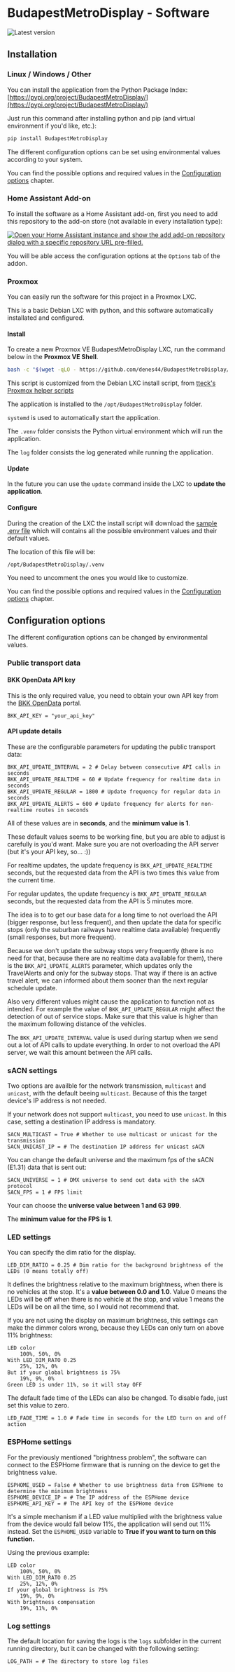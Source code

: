 # BudapestMetroDisplay - Software

![Latest version](https://img.shields.io/pypi/v/BudapestMetroDisplay?label=latest%20version%20at%20pypi&color=orange&logo=pypi)
## Installation

### Linux / Windows / Other

You can install the application from the Python Package Index:
[https://pypi.org/project/BudapestMetroDisplay/](https://pypi.org/project/BudapestMetroDisplay/)

Just run this command after installing python and pip
(and virtual environment if you'd like, etc.):

```bash
pip install BudapestMetroDisplay
```

The different configuration options can be set using environmental values
according to your system.

You can find the possible options and required values
in the [Configuration options](#configuration-options) chapter.

### Home Assistant Add-on

To install the software as a Home Assistant add-on, first you need to
add this repository to the add-on store
(not available in every installation type):

[![Open your Home Assistant instance and show the add add-on repository dialog
with a specific repository URL pre-filled.](https://my.home-assistant.io/badges/supervisor_add_addon_repository.svg)](https://my.home-assistant.io/redirect/supervisor_add_addon_repository/?repository_url=https%3A%2F%2Fgithub.com%2Fdenes44%2FBudapestMetroDisplay)

You will be able access the configuration options at the `Options` tab
of the addon.

### Proxmox

You can easily run the software for this project in a Proxmox LXC.

This is a basic Debian LXC with python, and this software
automatically installated and configured.

#### Install

To create a new Proxmox VE BudapestMetroDisplay LXC,
run the command below in the **Proxmox VE Shell**.

```bash
bash -c "$(wget -qLO - https://github.com/denes44/BudapestMetroDisplay/raw/main/proxmox-script/ct/BudapestMetroDisplay.sh)"
```

This script is customized from the Debian LXC install script, from
[tteck's Proxmox helper scripts](https://github.com/tteck/Proxmox/tree/main)

The application is installed to the `/opt/BudapestMetroDisplay` folder.

`systemd` is used to automatically start the application.

The `.venv` folder consists the Python virtual environment which will run
the application.

The `log` folder consists the log generated while running the application.

#### Update

In the future you can use the `update` command inside the LXC to
**update the application**.

#### Configure

During the creation of the LXC the install script will download the
[sample .env file](https://github.com/denes44/BudapestMetroDisplay/blob/main/software/src/BudapestMetroDisplay/.env.sample)
which will contains all the possible environment values
and their default values.

The location of this file will be:

```text
/opt/BudapestMetroDisplay/.venv
```

You need to uncomment the ones you would like to customize.

You can find the possible options and required values
in the [Configuration options](#configuration-options) chapter.

## Configuration options

The different configuration options can be changed by environmental values.

### Public transport data

#### BKK OpenData API key

This is the only required value, you need to obtain your own API key from the
[BKK OpenData](https://opendata.bkk.hu/home) portal.

```text
BKK_API_KEY = "your_api_key"
```

#### API update details

These are the configurable parameters for updating the public transport data:

```text
BKK_API_UPDATE_INTERVAL = 2 # Delay between consecutive API calls in seconds
BKK_API_UPDATE_REALTIME = 60 # Update frequency for realtime data in seconds
BKK_API_UPDATE_REGULAR = 1800 # Update frequency for regular data in seconds
BKK_API_UPDATE_ALERTS = 600 # Update frequency for alerts for non-realtime routes in seconds
```

All of these values are in **seconds**, and the **minimum value is 1**.

These default values seems to be working fine, but you are able to adjust is
carefully is you'd want. Make sure you are not overloading the API server
(but it's your API key, so... :))

For realtime updates, the update frequency is `BKK_API_UPDATE_REALTIME` seconds,
but the requested data from the API is two times this value
from the current time.

For regular updates, the update frequency is `BKK_API_UPDATE_REGULAR` seconds,
but the requested data from the API is 5 minutes more.

The idea is to to get our base data for a long time to not overload the API
(bigger response, but less frequent), and then update the data for
specific stops (only the suburban railways have realtime data available)
frequently (small responses, but more frequent).

Because we don't update the subway stops very frequently (there is no need
for that, because there are no realtime data available for them), there is the
`BKK_API_UPDATE_ALERTS` parameter, which updates only the TravelAlerts and only
for the subway stops. That way if there is an active travel alert,
we can informed about them sooner than the next regular schedule update.

Also very different values might cause the application to function
not as intended.
For example the value of `BKK_API_UPDATE_REGULAR` might affect the detection
of out of service stops. Make sure that this value is higher than the maximum
following distance of the vehicles.

The `BKK_API_UPDATE_INTERVAL` value is used during startup when we send out
a lot of API calls to update everything. In order to not overload the API
server, we wait this amount between the API calls.

### sACN settings

Two options are availble for the network transmission, `multicast` and `unicast`,
with the default beeing `multicast`.
Because of this the target device's IP address is not needed.

If your network does not support `multicast`, you need to use `unicast`.
In this case, setting a destination IP address is mandatory.

```text
SACN_MULTICAST = True # Whether to use multicast or unicast for the transmission
SACN_UNICAST_IP = # The destination IP address for unicast sACN
```

You can change the default universe and the maximum fps of the
sACN (E1.31) data that is sent out:

```text
SACN_UNIVERSE = 1 # DMX universe to send out data with the sACN protocol
SACN_FPS = 1 # FPS limit
```

Your can choose the **universe value between 1 and 63 999**.

The **minimum value for the FPS is 1**.

### LED settings

You can specify the dim ratio for the display.
```text
LED_DIM_RATIO = 0.25 # Dim ratio for the background brightness of the LEDs (0 means totally off)
```
It defines the brightness relative to the maximum brightness, when there is no
vehicles at the stop. It's a **value between 0.0 and 1.0**.
Value 0 means the LEDs will be off when there is no vehicle at the stop,
and value 1 means the LEDs will be on all the time, so I would not recommend that.

If you are not using the display on maximum brightness, this settings can make
the dimmer colors wrong, because they LEDs can only turn on above 11% brightness:

```text
LED color
	100%, 50%, 0%
With LED_DIM_RATO 0.25
	25%, 12%, 0%
But if your global brightness is 75%
	19%, 9%, 0%
Green LED is under 11%, so it will stay OFF
```

The default fade time of the LEDs can also be changed.
To disable fade, just set this value to zero.

```text
LED_FADE_TIME = 1.0 # Fade time in seconds for the LED turn on and off action
```

### ESPHome settings

For the previously mentioned "brightness problem", the software can connect
to the ESPHome firmware that is running on the device to get the brightness
value.

```text
ESPHOME_USED = False # Whether to use brightness data from ESPHome to determine the minimum brightness
ESPHOME_DEVICE_IP = # The IP address of the ESPHome device
ESPHOME_API_KEY = # The API key of the ESPHome device
```

It's a simple mechanism if a LED value multiplied with the brightness value
from the device would fall below 11%, the application will send out 11% instead.
Set the `ESPHOME_USED` variable to **True if you want to turn on this function.**

Using the previous example:
```text
LED color
	100%, 50%, 0%
With LED_DIM_RATO 0.25
	25%, 12%, 0%
If your global brightness is 75%
	19%, 9%, 0%
With brightness compensation
	19%, 11%, 0%
```

### Log settings

The default location for saving the logs is the `logs` subfolder
in the current running directory, but it can be changed with the following
setting:

```text
LOG_PATH = # The directory to store log files
```
